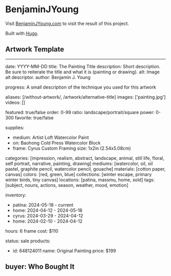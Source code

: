 # BenjaminJYoung

Visit [BenjaminJYoung.com](https://benjaminjyoung.com) to visit the result of this project.

Built with [Hugo](https://gohugo.io).

## Artwork Template

---
date: YYYY-MM-DD
title: The Painting Title
description: Short description. Be sure to reiterate the title and what it is (painting or drawing).
alt: Image alt descriptor.
author: Benjamin J. Young

progress: A small description of the technique you used for this artwork

aliases: [/without-artwork/, /artwork/alternative-title]
images: ['painting.jpg']
videos: []

featured: true/false
order: 0-99
ratio: landscape/portrait/square
power: 0-300
favorite: true/false

supplies:
  - medium: Artist Loft Watercolor Paint
  - on: Baohong Cold Press Watercolor Block
  - frame: Cyrus Custom Framing
size: 1x2in (2.54x5.08cm)

categories: [impression, realism, abstract, landscape, animal, still life, floral, self portrait, narrative, painting, drawing]
mediums: [watercolor, oil, oil pastel, graphite pencil, watercolor pencil, gouache]
materials: [cotton paper, canvas]
colors: [red, green, blue]
collections: [winter escape, primary winter birds, tiny canvas]
locations: [patina, massmu, home, sold]
tags: [subject, nouns, actions, season, weather, mood, emotion]

inventory:
  - patina: 2024-05-18 - current
  - home: 2024-04-12 - 2024-05-18
  - cyrus: 2024-03-29 - 2024-04-12
  - home: 2024-02-10 - 2024-04-12

hours: 6
frame cost: $110

status: sale
products:
  - id: 648124011
    name: Original Painting
    price: $199

buyer: Who Bought It
---